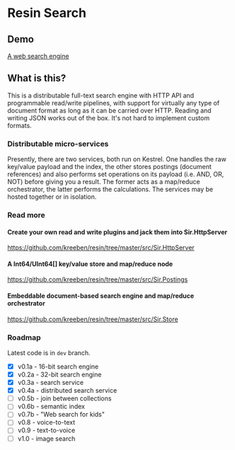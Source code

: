 # Resin Search

## Demo

[A web search engine](https://didyougogo.com)

## What is this?

This is a distributable full-text search engine with HTTP API and programmable read/write pipelines, 
with support for virtually any type of document format as long as it can be carried over HTTP. 
Reading and writing JSON works out of the box. It's not hard to implement custom formats.

### Distributable micro-services

Presently, there are two services, both run on Kestrel. 
One handles the raw key/value payload and the index, the other stores postings (document references) 
and also performs set operations on its payload (i.e. AND, OR, NOT) before giving you a result. 
The former acts as a map/reduce orchestrator, the latter performs the calculations.
The services may be hosted together or in isolation.

### Read more

#### Create your own read and write plugins and jack them into Sir.HttpServer  
https://github.com/kreeben/resin/tree/master/src/Sir.HttpServer

#### A Int64/UInt64[] key/value store and map/reduce node  
https://github.com/kreeben/resin/tree/master/src/Sir.Postings

#### Embeddable document-based search engine and map/reduce orchestrator 
https://github.com/kreeben/resin/tree/master/src/Sir.Store

### Roadmap

Latest code is in `dev` branch.

- [x] v0.1a - 16-bit search engine
- [x] v0.2a - 32-bit search engine
- [x] v0.3a - search service
- [x] v0.4a - distributed search service
- [ ] v0.5b - join between collections
- [ ] v0.6b - semantic index
- [ ] v0.7b - "Web search for kids"
- [ ] v0.8 - voice-to-text
- [ ] v0.9 - text-to-voice
- [ ] v1.0 - image search
